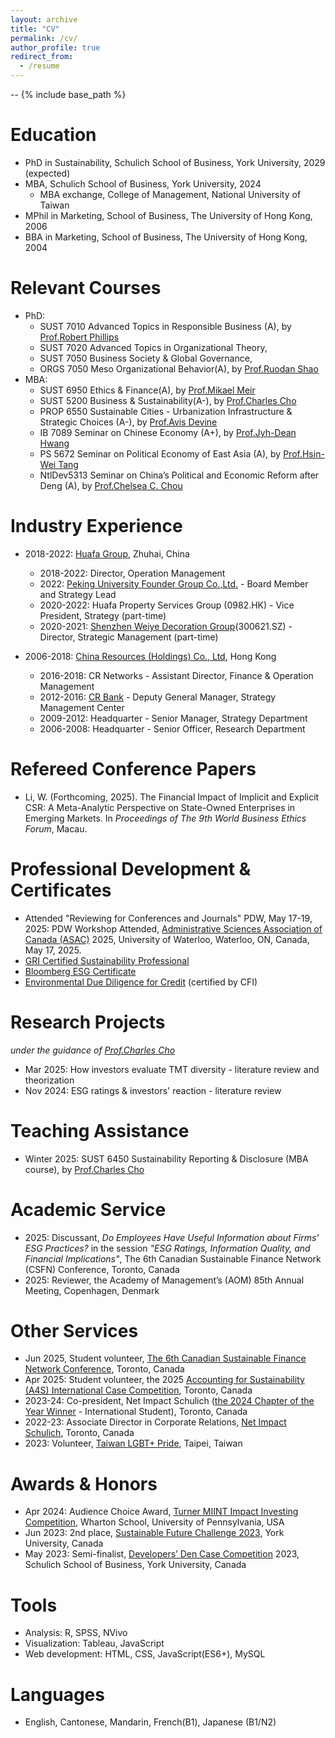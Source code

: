```yaml
---
layout: archive
title: "CV"
permalink: /cv/
author_profile: true
redirect_from:
  - /resume
---
```

--
{% include base_path %}

Education
======
* PhD in Sustainability, Schulich School of Business, York University, 2029 (expected)
* MBA, Schulich School of Business, York University, 2024
  * MBA exchange, College of Management, National University of Taiwan
* MPhil in Marketing, School of Business, The University of Hong Kong, 2006
* BBA in Marketing, School of Business, The University of Hong Kong, 2004

Relevant Courses
======
* PhD:
  * SUST 7010 Advanced Topics in Responsible Business (A), by [Prof.Robert Phillips](https://schulich.yorku.ca/faculty/robert-phillips/)
  * SUST 7020 Advanced Topics in Organizational Theory,
  * SUST 7050 Business Society & Global Governance,
  * ORGS 7050 Meso Organizational Behavior(A), by [Prof.Ruodan Shao](https://schulich.yorku.ca/faculty/ruodan-shao/)
* MBA:
  * SUST 6950 Ethics & Finance(A), by [Prof.Mikael Meir](https://mikaelmeir.com/about-mikael-meir/)
  * SUST 5200 Business & Sustainability(A-), by [Prof.Charles Cho](https://schulich.yorku.ca/faculty/charles-cho/)
  * PROP 6550 Sustainable Cities - Urbanization Infrastructure & Strategic Choices (A-), by [Prof.Avis Devine](https://schulich.yorku.ca/faculty/avis-devine/)
  * IB 7089 Seminar on Chinese Economy (A+), by [Prof.Jyh-Dean Hwang](https://management.ntu.edu.tw/en/faculty/teacher/sn/192)
  * PS 5672 Seminar on Political Economy of East Asia (A), by [Prof.Hsin-Wei Tang](https://politics.ntu.edu.tw/english/?p=12193)
  * NtlDev5313 Seminar on China’s Political and Economic Reform after Deng (A), by [Prof.Chelsea C. Chou](https://www.nd.ntu.edu.tw/nd_en/News_Content_teacher.aspx?n=95&s=4194)

Industry Experience
======
* 2018-2022: [Huafa Group](https://en.cnhuafag.com/), Zhuhai, China
  * 2018-2022: Director, Operation Management
  * 2022: [Peking University Founder Group Co.,Ltd.](https://group.pingan.com/resource/pingan/IR-Docs/2021/pingan-transaction-introduction-founder-group-restructuring-project-20210430.pdf) - Board Member and Strategy Lead
  * 2020-2022: Huafa Property Services Group (0982.HK) - Vice President, Strategy (part-time)
  * 2020-2021: [Shenzhen Weiye Decoration Group](https://www.szweiye.com/)(300621.SZ) - Director, Strategic Management (part-time)

* 2006-2018: [China Resources (Holdings) Co., Ltd](https://en.crc.com.cn/), Hong Kong
  * 2016-2018: CR Networks - Assistant Director, Finance & Operation Management
  * 2012-2016: [CR Bank](https://www.crbank.com.cn/) - Deputy General Manager, Strategy Management Center
  * 2009-2012: Headquarter - Senior Manager, Strategy Department
  * 2006-2008: Headquarter - Senior Officer, Research Department

Refereed Conference Papers
======
* Li, W. (Forthcoming, 2025). The Financial Impact of Implicit and Explicit CSR: A Meta-Analytic Perspective on State-Owned Enterprises in Emerging Markets. In *Proceedings of The 9th World Business Ethics Forum*, Macau.

Professional Development & Certificates
=====
* Attended "Reviewing for Conferences and Journals" PDW, May 17-19, 2025: PDW Workshop Attended, [Administrative Sciences Association of Canada (ASAC)](https://asac.ca/conference/) 2025, University of Waterloo, Waterloo, ON, Canada, May 17, 2025.
* [GRI Certified Sustainability Professional](https://certificates.globalreporting.org/group/435764)
* [Bloomberg ESG Certificate](https://portal.bloombergforeducation.com/courses?course_category_id=7)
* [Environmental Due Diligence for Credit](https://corporatefinanceinstitute.com/course/environmental-due-diligence/) (certified by CFI)

Research Projects
======
*under the guidance of [Prof.Charles Cho](https://scholar.google.ca/citations?user=GQVLXQUAAAAJ&hl=en&oi=ao)*
* Mar 2025: How investors evaluate TMT diversity - literature review and theorization
* Nov 2024: ESG ratings & investors' reaction - literature review 

Teaching Assistance
======
* Winter 2025: SUST 6450 Sustainability Reporting & Disclosure (MBA course), by [Prof.Charles Cho](https://schulich.yorku.ca/faculty/charles-cho/)
  
Academic Service
=====
* 2025: Discussant, *Do Employees Have Useful Information about Firms' ESG Practices?* in the session *"ESG Ratings, Information Quality, and Financial Implications"*, The 6th Canadian Sustainable Finance Network (CSFN) Conference, Toronto, Canada
* 2025: Reviewer, the Academy of Management’s (AOM) 85th Annual Meeting, Copenhagen, Denmark

Other Services
======
* Jun 2025, Student volunteer, [The 6th Canadian Sustainable Finance Network Conference](https://csfn2025.schulich.yorku.ca/), Toronto, Canada
* Apr 2025: Student volunteer, the 2025 [Accounting for Sustainability (A4S) International Case Competition](https://www.linkedin.com/posts/schulichschool_a4sicc2025-sustainabilityinbusiness-accountingforimpact-activity-7323780541474897920-Iot9?utm_source=share&utm_medium=member_desktop&rcm=ACoAAD1SPRoBVpw0rORy6FBx1ROJky7ezngvHmg), Toronto, Canada
* 2023-24: Co-president, Net Impact Schulich ([the 2024 Chapter of the Year Winner](https://www.netimpact.org/blog/net-impact-announces-the-2024-chapter-of-the-year-winners) - International Student), Toronto, Canada
* 2022-23: Associate Director in Corporate Relations, [Net Impact Schulich](https://www.linkedin.com/company/net-impact-schulich/), Toronto, Canada
* 2023: Volunteer, [Taiwan LGBT+ Pride](https://www.taiwanpride.lgbt/), Taipei, Taiwan

Awards & Honors
=====
* Apr 2024: Audience Choice Award, [Turner MIINT Impact Investing Competition](https://schulich.yorku.ca/news/schulich-wins-audience-choice-award-at-the-turner-miint-impact-investing-competition/), Wharton School, University of Pennsylvania, USA
* Jun 2023: 2nd place, [Sustainable Future Challenge 2023](https://counselling.students.yorku.ca/archive/2023/5/30), York University, Canada
* May 2023: Semi-finalist, [Developers’ Den Case Competition](https://schulich.yorku.ca/developers-den/) 2023, Schulich School of Business, York University, Canada

Tools
======
* Analysis: R, SPSS, NVivo
* Visualization: Tableau, JavaScript
* Web development: HTML, CSS, JavaScript(ES6+), MySQL
  
Languages
======
* English, Cantonese, Mandarin, French(B1), Japanese (B1/N2)
